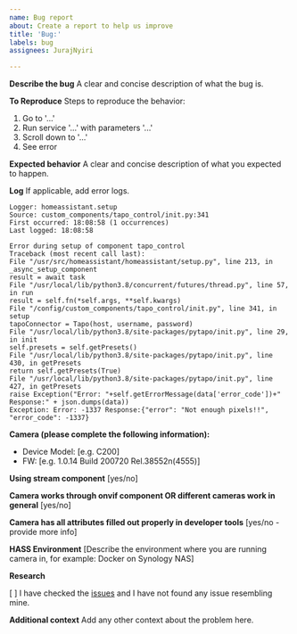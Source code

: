 ```yaml
---
name: Bug report
about: Create a report to help us improve
title: 'Bug:'
labels: bug
assignees: JurajNyiri

---
```


**Describe the bug**
A clear and concise description of what the bug is.

**To Reproduce**
Steps to reproduce the behavior:
1. Go to '...'
2. Run service '...' with parameters '...'
3. Scroll down to '...'
4. See error

**Expected behavior**
A clear and concise description of what you expected to happen.

**Log**
If applicable, add error logs.

```
Logger: homeassistant.setup
Source: custom_components/tapo_control/init.py:341
First occurred: 18:08:58 (1 occurrences)
Last logged: 18:08:58

Error during setup of component tapo_control
Traceback (most recent call last):
File "/usr/src/homeassistant/homeassistant/setup.py", line 213, in _async_setup_component
result = await task
File "/usr/local/lib/python3.8/concurrent/futures/thread.py", line 57, in run
result = self.fn(*self.args, **self.kwargs)
File "/config/custom_components/tapo_control/init.py", line 341, in setup
tapoConnector = Tapo(host, username, password)
File "/usr/local/lib/python3.8/site-packages/pytapo/init.py", line 29, in init
self.presets = self.getPresets()
File "/usr/local/lib/python3.8/site-packages/pytapo/init.py", line 430, in getPresets
return self.getPresets(True)
File "/usr/local/lib/python3.8/site-packages/pytapo/init.py", line 427, in getPresets
raise Exception("Error: "+self.getErrorMessage(data['error_code'])+" Response:" + json.dumps(data))
Exception: Error: -1337 Response:{"error": "Not enough pixels!!", "error_code": -1337}
```

**Camera (please complete the following information):**
 - Device Model: [e.g. C200]
 - FW: [e.g. 1.0.14 Build 200720 Rel.38552n(4555)]

**Using stream component**
[yes/no]

**Camera works through onvif component OR different cameras work in general**
[yes/no]

**Camera has all attributes filled out properly in developer tools**
[yes/no - provide more info]

**HASS Environment**
[Describe the environment where you are running camera in, for example: Docker on Synology NAS]

**Research**
<!-- Read and tick below -->
[ ] I have checked the [issues](https://github.com/JurajNyiri/HomeAssistant-Tapo-Control/issues?q=is%3Aissue+) and I have not found any issue resembling mine.

**Additional context**
Add any other context about the problem here.
